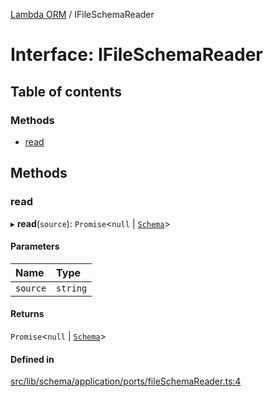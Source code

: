 [Lambda ORM](../README.md) / IFileSchemaReader

# Interface: IFileSchemaReader

## Table of contents

### Methods

- [read](IFileSchemaReader.md#read)

## Methods

### read

▸ **read**(`source`): `Promise`\<``null`` \| [`Schema`](Schema.md)\>

#### Parameters

| Name | Type |
| :------ | :------ |
| `source` | `string` |

#### Returns

`Promise`\<``null`` \| [`Schema`](Schema.md)\>

#### Defined in

[src/lib/schema/application/ports/fileSchemaReader.ts:4](https://github.com/FlavioLionelRita/lambdaorm/blob/1410aa2d/src/lib/schema/application/ports/fileSchemaReader.ts#L4)
